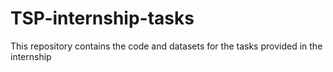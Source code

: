# TSP-internship-tasks
This repository contains the code and datasets for the tasks provided in the internship
